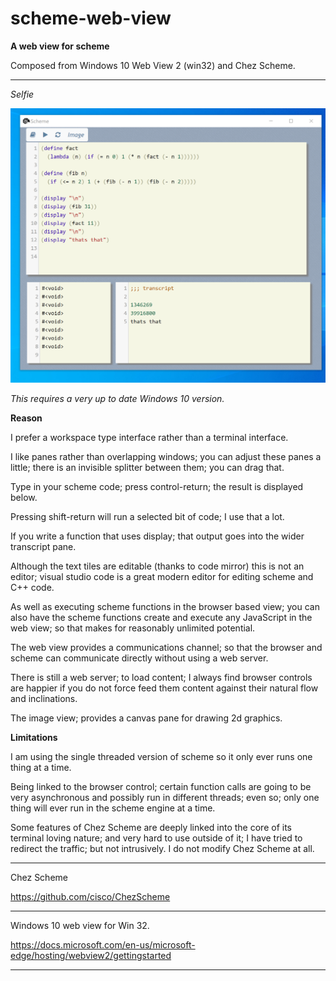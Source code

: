 # scheme-web-view
**A web view for scheme** 

Composed from Windows 10 Web View 2 (win32) and Chez Scheme.

-------

*Selfie* 

![Selfie](assets/Selfie.png)



*This requires a very up to date Windows 10 version.*

**Reason**

I prefer a workspace type interface rather than a terminal interface.

I like panes rather than overlapping windows; you can adjust these panes a little; there is an invisible splitter between them; you can drag that.

Type in your scheme code; press control-return; the result is displayed below.

Pressing shift-return will run a selected bit of code; I use that a lot.

If you write a function that uses display; that output goes into the wider transcript pane.

Although the text tiles are editable (thanks to code mirror) this is not an editor; visual studio code is a great modern editor for editing scheme and C++ code.

As well as executing scheme functions in the browser based view; you can also have the scheme functions create and execute any JavaScript in the web view; so that makes for reasonably unlimited potential.

The web view provides a communications channel; so that the browser and scheme can communicate directly without using a web server.

There is still a web server; to load content; I always find browser controls are happier if you do not force feed them content against their natural flow and inclinations.

The image view; provides a canvas pane for drawing 2d graphics.

**Limitations**

I am using the single threaded version of scheme so it only ever runs one thing at a time. 

Being linked to the browser control; certain function calls are going to be very asynchronous and possibly run in different threads; even so; only one thing will ever run in the scheme engine at a time.

Some features of Chez Scheme are deeply linked into the core of its terminal loving nature; and very hard to use outside of it; I have tried to redirect the traffic; but not intrusively.  I do not modify Chez Scheme at all.



------

Chez Scheme

https://github.com/cisco/ChezScheme

---

Windows 10 web view for Win 32.

https://docs.microsoft.com/en-us/microsoft-edge/hosting/webview2/gettingstarted

-----

